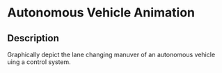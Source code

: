# Autonomous Vehicle Animation

## Description
Graphically depict the lane changing manuver of an autonomous vehicle uing a control system.


